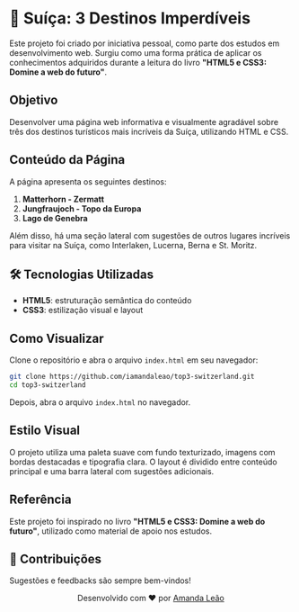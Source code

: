 
# 🌄 Suíça: 3 Destinos Imperdíveis

Este projeto foi criado por iniciativa pessoal, como parte dos estudos em desenvolvimento web. Surgiu como uma forma prática de aplicar os conhecimentos adquiridos durante a leitura do livro **"HTML5 e CSS3: Domine a web do futuro"**.

## Objetivo

Desenvolver uma página web informativa e visualmente agradável sobre três dos destinos turísticos mais incríveis da Suíça, utilizando HTML e CSS.

## Conteúdo da Página

A página apresenta os seguintes destinos:

1. **Matterhorn - Zermatt**
2. **Jungfraujoch - Topo da Europa**
3. **Lago de Genebra**

Além disso, há uma seção lateral com sugestões de outros lugares incríveis para visitar na Suíça, como Interlaken, Lucerna, Berna e St. Moritz.

## 🛠️ Tecnologias Utilizadas

- **HTML5**: estruturação semântica do conteúdo
- **CSS3**: estilização visual e layout

## Como Visualizar

Clone o repositório e abra o arquivo `index.html` em seu navegador:

```bash
git clone https://github.com/iamandaleao/top3-switzerland.git
cd top3-switzerland
```

Depois, abra o arquivo `index.html` no navegador.

## Estilo Visual

O projeto utiliza uma paleta suave com fundo texturizado, imagens com bordas destacadas e tipografia clara. O layout é dividido entre conteúdo principal e uma barra lateral com sugestões adicionais.

## Referência

Este projeto foi inspirado no livro **"HTML5 e CSS3: Domine a web do futuro"**, utilizado como material de apoio nos estudos.

## 🤝 Contribuições

Sugestões e feedbacks são sempre bem-vindos!

<div align="center">
  Desenvolvido com ❤️ por <a href="https://www.linkedin.com/in/iamandaleao/" target="_blank">Amanda Leão</a>
</div>


